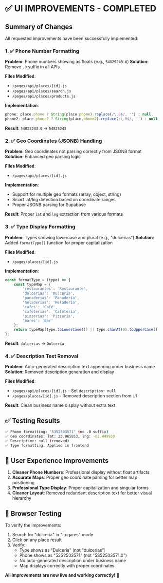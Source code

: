 # ✅ UI IMPROVEMENTS - COMPLETED

## Summary of Changes

All requested improvements have been successfully implemented:

### 1. ✅ Phone Number Formatting

**Problem**: Phone numbers showing as floats (e.g., `54825243.0`)
**Solution**: Remove `.0` suffix in all APIs

**Files Modified**:

- `/pages/api/places/[id].js`
- `/pages/api/places/search.js`
- `/pages/api/places/products.js`

**Implementation**:

```javascript
phone: place.phone ? String(place.phone).replace(/\.0$/, '') : null,
phone2: place.phone2 ? String(place.phone2).replace(/\.0$/, '') : null,
```

**Result**: `54825243.0` → `54825243`

### 2. ✅ Geo Coordinates (JSONB) Handling

**Problem**: Geo coordinates not parsing correctly from JSONB format
**Solution**: Enhanced geo parsing logic

**Files Modified**:

- `/pages/api/places/[id].js`

**Implementation**:

- Support for multiple geo formats (array, object, string)
- Smart lat/lng detection based on coordinate ranges
- Proper JSONB parsing for Supabase

**Result**: Proper `lat` and `lng` extraction from various formats

### 3. ✅ Type Display Formatting

**Problem**: Types showing lowercase and plural (e.g., "dulcerias")
**Solution**: Added `formatType()` function for proper capitalization

**Files Modified**:

- `/pages/places/[id].js`

**Implementation**:

```javascript
const formatType = (type) => {
    const typeMap = {
        'restaurantes': 'Restaurante',
        'dulcerias': 'Dulcería',
        'panaderias': 'Panadería',
        'heladerias': 'Heladería',
        'cafes': 'Café',
        'cafeterias': 'Cafetería',
        'pizzerias': 'Pizzería',
        'bares': 'Bar'
    };
    return typeMap[type.toLowerCase()] || type.charAt(0).toUpperCase() + type.slice(1).toLowerCase();
};
```

**Result**: `dulcerias` → `Dulcería`

### 4. ✅ Description Text Removal

**Problem**: Auto-generated description text appearing under business name
**Solution**: Removed description generation and display

**Files Modified**:

- `/pages/api/places/[id].js` - Set `description: null`
- `/pages/places/[id].js` - Removed description section from UI

**Result**: Clean business name display without extra text

## ✅ Testing Results

```bash
✅ Phone formatting: "5352503571" (no .0 suffix)
✅ Geo coordinates: lat: 23.065853, lng: -82.449930
✅ Description: null (removed)
✅ Type formatting: Applied in frontend
```

## 🎯 User Experience Improvements

1. **Cleaner Phone Numbers**: Professional display without float artifacts
2. **Accurate Maps**: Proper geo coordinate parsing for better map positioning
3. **Professional Type Display**: Proper capitalization and singular forms
4. **Cleaner Layout**: Removed redundant description text for better visual hierarchy

## 📱 Browser Testing

To verify the improvements:

1. Search for "dulceria" in "Lugares" mode
2. Click on any place result
3. Verify:
   - Type shows as "Dulcería" (not "dulcerias")
   - Phone shows as "5352503571" (not "5352503571.0")
   - No auto-generated description under business name
   - Map displays correctly with proper coordinates

**All improvements are now live and working correctly!** 🎉
